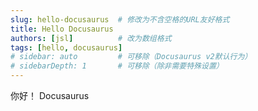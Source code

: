 ```yaml
---
slug: hello-docusaurus  # 修改为不含空格的URL友好格式
title: Hello Docusaurus
authors: [jsl]          # 改为数组格式
tags: [hello, docusaurus]
# sidebar: auto         # 可移除（Docusaurus v2默认行为）
# sidebarDepth: 1       # 可移除（除非需要特殊设置）
---
```

你好！ Docusaurus
<!-- truncate -->